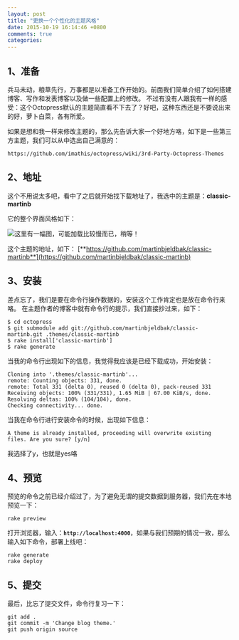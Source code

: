 ```yaml
---
layout: post
title: "更换一个个性化的主题风格"
date: 2015-10-19 16:14:46 +0800
comments: true
categories: 
---
```


## 1、准备
兵马未动，粮草先行，万事都是以准备工作开始的。前面我们简单介绍了如何搭建博客、写作和发表博客以及做一些配置上的修改。
不过有没有人跟我有一样的感受：这个Octopress默认的主题简直看不下去了？好吧，这种东西还是不要说出来的好，萝卜白菜，各有所爱。

如果是想和我一样来修改主题的，那么先告诉大家一个好地方咯，如下是一些第三方主题，我们可以从中选出自己满意的：

<!--more-->

`https://github.com/imathis/octopress/wiki/3rd-Party-Octopress-Themes`


## 2、地址

这个不用说太多吧，看中了之后就开始找下载地址了，我选中的主题是：**classic-martinb**

它的整个界面风格如下：

![这里有一幅图，可能加载比较慢而已，稍等！](https://raw.githubusercontent.com/martinbjeldbak/classic-martinb/master/classic-martinb.png)


这个主题的地址，如下：
[**https://github.com/martinbjeldbak/classic-martinb**](https://github.com/martinbjeldbak/classic-martinb)


## 3、安装
差点忘了，我们是要在命令行操作数据的，安装这个工作肯定也是放在命令行来咯。
在主题作者的博客中就有命令行的提示，我们直接抄过来，如下：

```
$ cd octopress
$ git submodule add git://github.com/martinbjeldbak/classic-martinb.git .themes/classic-martinb
$ rake install['classic-martinb']
$ rake generate
```
当我的命令行出现如下的信息，我觉得我应该是已经下载成功，开始安装：

```
Cloning into '.themes/classic-martinb'...
remote: Counting objects: 331, done.
remote: Total 331 (delta 0), reused 0 (delta 0), pack-reused 331
Receiving objects: 100% (331/331), 1.65 MiB | 67.00 KiB/s, done.
Resolving deltas: 100% (104/104), done.
Checking connectivity... done.
```

当我在命令行进行安装命令的时候，出现如下信息：

```
A theme is already installed, proceeding will overwrite existing files. Are you sure? [y/n]
```
我选择了y，也就是yes咯

## 4、预览

预览的命令之前已经介绍过了，为了避免无谓的提交数据到服务器，我们先在本地预览一下：

```
rake preview
```

打开浏览器，输入：**`http://localhost:4000`**，如果与我们预期的情况一致，那么输入如下命令，部署上线吧：

```
rake generate
rake deploy
```

## 5、提交
最后，比忘了提交文件，命令行复习一下：

```
git add .
git commit -m 'Change blog theme.'
git push origin source
```

